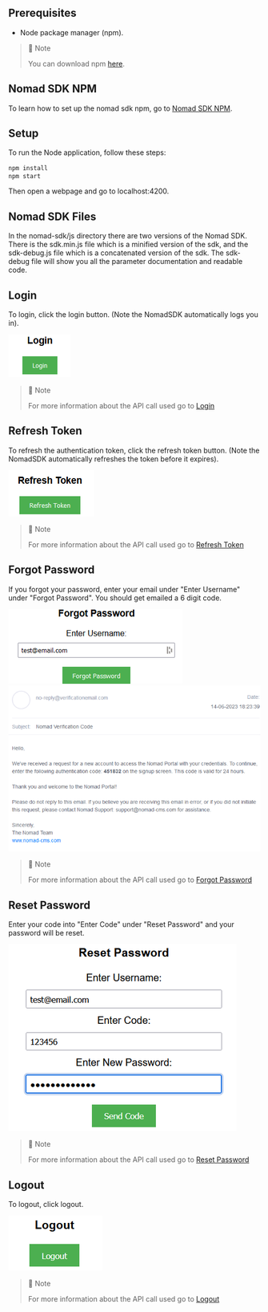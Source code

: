 ## Prerequisites

- Node package manager (npm).

> 📘 Note
> 
> You can download npm [here](https://nodejs.org/en/download).

## Nomad SDK NPM

To learn how to set up the nomad sdk npm, go to [Nomad SDK NPM](doc:nomad-sdk).

## Setup

To run the Node application, follow these steps:
```
npm install
npm start
```

Then open a webpage and go to localhost:4200.

## Nomad SDK Files

In the nomad-sdk/js directory there are two versions of the Nomad SDK. There is the sdk.min.js file which is a minified version of the sdk, and the sdk-debug.js file which is a concatenated version of the sdk. The sdk-debug file will show you all the parameter documentation and readable code.

## Login

To login, click the login button. (Note the NomadSDK automatically logs you in).

![](images/login.png)

> 📘 Note
> 
> For more information about the API call used go to [Login](ref:login-1)

## Refresh Token

To refresh the authentication token, click the refresh token button. (Note the NomadSDK automatically refreshes the token before it expires).

![](images/refresh-token.png)

> 📘 Note
> 
> For more information about the API call used go to [Refresh Token](ref:refresh)

## Forgot Password

If you forgot your password, enter your email under "Enter Username" under "Forgot Password". You should get emailed a 6 digit code.

![](images/forgot-password.png)
![](images/email.png)

> 📘 Note
> 
> For more information about the API call used go to [Forgot Password](ref:forgotpassword)

## Reset Password

Enter your code into "Enter Code" under "Reset Password" and your password will be reset.

![](images/reset-password.png)

> 📘 Note
> 
> For more information about the API call used go to [Reset Password](ref:resetpassword)

## Logout

To logout, click logout.

![](images/logout.png)

> 📘 Note
> 
> For more information about the API call used go to [Logout](ref:logout-1)
